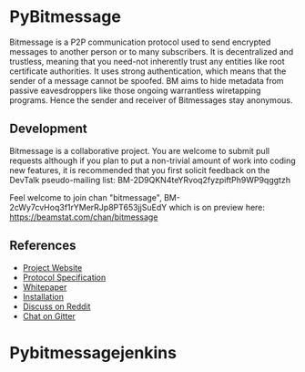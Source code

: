 PyBitmessage
============

Bitmessage is a P2P communication protocol used to send encrypted messages to
another person or to many subscribers. It is decentralized and trustless,
meaning that you need-not inherently trust any entities like root certificate
authorities. It uses strong authentication, which means that the sender of a
message cannot be spoofed. BM aims to hide metadata from passive eavesdroppers 
like those ongoing warrantless wiretapping programs. Hence the sender and receiver 
of Bitmessages stay anonymous.


Development
----------
Bitmessage is a collaborative project. You are welcome to submit pull requests 
although if you plan to put a non-trivial amount of work into coding new
features, it is recommended that you first solicit feedback on the DevTalk
pseudo-mailing list:
BM-2D9QKN4teYRvoq2fyzpiftPh9WP9qggtzh

Feel welcome to join chan "bitmessage", BM-2cWy7cvHoq3f1rYMerRJp8PT653jjSuEdY 
which is on preview here: https://beamstat.com/chan/bitmessage

References
----------
* [Project Website](https://bitmessage.org)
* [Protocol Specification](https://bitmessage.org/wiki/Protocol_specification)
* [Whitepaper](https://bitmessage.org/bitmessage.pdf)
* [Installation](https://bitmessage.org/wiki/Compiling_instructions)
* [Discuss on Reddit](https://www.reddit.com/r/bitmessage)
* [Chat on Gitter](https://gitter.im/Bitmessage/PyBitmessage)

# Pybitmessagejenkins
